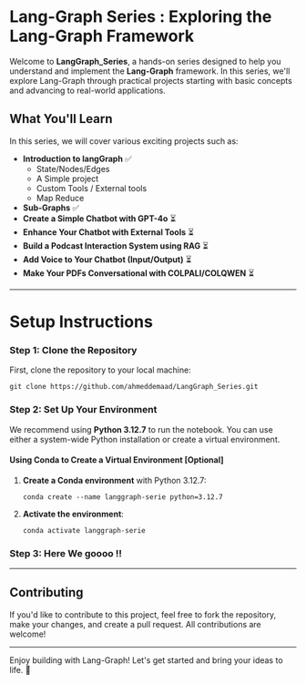 # Lang-Graph Series : Exploring the Lang-Graph Framework

Welcome to **LangGraph_Series**, a hands-on series designed to help you understand and implement the **Lang-Graph** framework. In this series, we'll explore Lang-Graph through practical projects starting with basic concepts and advancing to real-world applications.

## What You'll Learn

In this series, we will cover various exciting projects such as:
- **Introduction to langGraph**  ✅
  - State/Nodes/Edges
  - A Simple project
  - Custom Tools / External tools
  - Map Reduce
- **Sub-Graphs**  ✅
- **Create a Simple Chatbot with GPT-4o**  ⏳
- **Enhance Your Chatbot with External Tools** ⏳
- **Build a Podcast Interaction System using RAG** ⏳
- **Add Voice to Your Chatbot (Input/Output)** ⏳
- **Make Your PDFs Conversational with COLPALI/COLQWEN** ⏳

---

# Setup Instructions

### Step 1: Clone the Repository

First, clone the repository to your local machine:

    git clone https://github.com/ahmeddemaad/LangGraph_Series.git

### Step 2: Set Up Your Environment

We recommend using **Python 3.12.7** to run the notebook. You can use either a system-wide Python installation or create a virtual environment.

####  Using Conda to Create a Virtual Environment [Optional]

1. **Create a Conda environment** with Python 3.12.7:

    ```
    conda create --name langgraph-serie python=3.12.7
    ```

2. **Activate the environment**:

    ```
    conda activate langgraph-serie
    ```

### Step 3: Here We goooo !!

---

## Contributing

If you'd like to contribute to this project, feel free to fork the repository, make your changes, and create a pull request. All contributions are welcome!

---

Enjoy building with Lang-Graph! Let's get started and bring your ideas to life. 🚀
